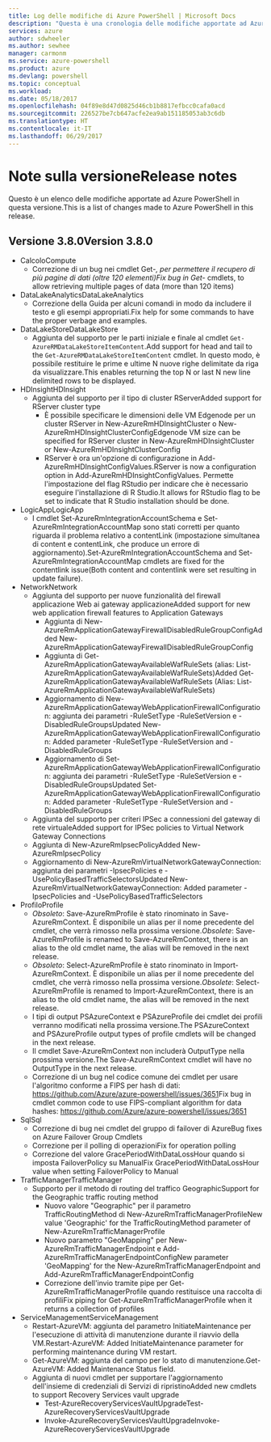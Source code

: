 ```yaml
---
title: Log delle modifiche di Azure PowerShell | Microsoft Docs
description: "Questa è una cronologia delle modifiche apportate ad Azure PowerShell nella versione più recente."
services: azure
author: sdwheeler
ms.author: sewhee
manager: carmonm
ms.service: azure-powershell
ms.product: azure
ms.devlang: powershell
ms.topic: conceptual
ms.workload: 
ms.date: 05/18/2017
ms.openlocfilehash: 04f89e8d47d0825d46cb1b8817efbcc0cafa0acd
ms.sourcegitcommit: 226527be7cb647acfe2ea9ab151185053ab3c6db
ms.translationtype: HT
ms.contentlocale: it-IT
ms.lasthandoff: 06/29/2017
---
```

# <span data-ttu-id="b4108-103">Note sulla versione</span><span class="sxs-lookup"><span data-stu-id="b4108-103">Release notes</span></span>
<a id="release-notes" class="xliff"></a>

<span data-ttu-id="b4108-104">Questo è un elenco delle modifiche apportate ad Azure PowerShell in questa versione.</span><span class="sxs-lookup"><span data-stu-id="b4108-104">This is a list of changes made to Azure PowerShell in this release.</span></span>

## <span data-ttu-id="b4108-105">Versione 3.8.0</span><span class="sxs-lookup"><span data-stu-id="b4108-105">Version 3.8.0</span></span>
<a id="version-380" class="xliff"></a>
* <span data-ttu-id="b4108-106">Calcolo</span><span class="sxs-lookup"><span data-stu-id="b4108-106">Compute</span></span>
  - <span data-ttu-id="b4108-107">Correzione di un bug nei cmdlet Get-*, per permettere il recupero di più pagine di dati (oltre 120 elementi)</span><span class="sxs-lookup"><span data-stu-id="b4108-107">Fix bug in Get-* cmdlets, to allow retrieving multiple pages of data (more than 120 items)</span></span>
* <span data-ttu-id="b4108-108">DataLakeAnalytics</span><span class="sxs-lookup"><span data-stu-id="b4108-108">DataLakeAnalytics</span></span>
  - <span data-ttu-id="b4108-109">Correzione della Guida per alcuni comandi in modo da includere il testo e gli esempi appropriati.</span><span class="sxs-lookup"><span data-stu-id="b4108-109">Fix help for some commands to have the proper verbage and examples.</span></span>
* <span data-ttu-id="b4108-110">DataLakeStore</span><span class="sxs-lookup"><span data-stu-id="b4108-110">DataLakeStore</span></span>
  - <span data-ttu-id="b4108-111">Aggiunta del supporto per le parti iniziale e finale al cmdlet `Get-AzureRMDataLakeStoreItemContent`.</span><span class="sxs-lookup"><span data-stu-id="b4108-111">Add support for head and tail to the `Get-AzureRMDataLakeStoreItemContent` cmdlet.</span></span> <span data-ttu-id="b4108-112">In questo modo, è possibile restituire le prime e ultime N nuove righe delimitate da riga da visualizzare.</span><span class="sxs-lookup"><span data-stu-id="b4108-112">This enables returning the top N or last N new line delimited rows to be displayed.</span></span>
* <span data-ttu-id="b4108-113">HDInsight</span><span class="sxs-lookup"><span data-stu-id="b4108-113">HDInsight</span></span>
  - <span data-ttu-id="b4108-114">Aggiunta del supporto per il tipo di cluster RServer</span><span class="sxs-lookup"><span data-stu-id="b4108-114">Added support for RServer cluster type</span></span>
    + <span data-ttu-id="b4108-115">È possibile specificare le dimensioni delle VM Edgenode per un cluster RServer in New-AzureRmHDInsightCluster o New-AzureRmHDInsightClusterConfig</span><span class="sxs-lookup"><span data-stu-id="b4108-115">Edgenode VM size can be specified for RServer cluster in New-AzureRmHDInsightCluster or New-AzureRmHDInsightClusterConfig</span></span>
    + <span data-ttu-id="b4108-116">RServer è ora un'opzione di configurazione in Add-AzureRmHDInsightConfigValues.</span><span class="sxs-lookup"><span data-stu-id="b4108-116">RServer is now a configuration option in Add-AzureRmHDInsightConfigValues.</span></span> <span data-ttu-id="b4108-117">Permette l'impostazione del flag RStudio per indicare che è necessario eseguire l'installazione di R Studio.</span><span class="sxs-lookup"><span data-stu-id="b4108-117">It allows for RStudio flag to be set to indicate that R Studio installation should be done.</span></span>
* <span data-ttu-id="b4108-118">LogicApp</span><span class="sxs-lookup"><span data-stu-id="b4108-118">LogicApp</span></span>
  - <span data-ttu-id="b4108-119">I cmdlet Set-AzureRmIntegrationAccountSchema e Set-AzureRmIntegrationAccountMap sono stati corretti per quanto riguarda il problema relativo a contentLink (impostazione simultanea di content e contentLink, che produce un errore di aggiornamento).</span><span class="sxs-lookup"><span data-stu-id="b4108-119">Set-AzureRmIntegrationAccountSchema and Set-AzureRmIntegrationAccountMap cmdlets are fixed for the contentlink issue(Both content and contentlink were set resulting in update failure).</span></span>
* <span data-ttu-id="b4108-120">Network</span><span class="sxs-lookup"><span data-stu-id="b4108-120">Network</span></span>
  - <span data-ttu-id="b4108-121">Aggiunta del supporto per nuove funzionalità del firewall applicazione Web ai gateway applicazione</span><span class="sxs-lookup"><span data-stu-id="b4108-121">Added support for new web application firewall features to Application Gateways</span></span>
    + <span data-ttu-id="b4108-122">Aggiunta di New-AzureRmApplicationGatewayFirewallDisabledRuleGroupConfig</span><span class="sxs-lookup"><span data-stu-id="b4108-122">Added New-AzureRmApplicationGatewayFirewallDisabledRuleGroupConfig</span></span>
    + <span data-ttu-id="b4108-123">Aggiunta di Get-AzureRmApplicationGatewayAvailableWafRuleSets (alias: List-AzureRmApplicationGatewayAvailableWafRuleSets)</span><span class="sxs-lookup"><span data-stu-id="b4108-123">Added Get-AzureRmApplicationGatewayAvailableWafRuleSets (Alias: List-AzureRmApplicationGatewayAvailableWafRuleSets)</span></span>
    + <span data-ttu-id="b4108-124">Aggiornamento di New-AzureRmApplicationGatewayWebApplicationFirewallConfiguration: aggiunta dei parametri -RuleSetType -RuleSetVersion e -DisabledRuleGroups</span><span class="sxs-lookup"><span data-stu-id="b4108-124">Updated New-AzureRmApplicationGatewayWebApplicationFirewallConfiguration: Added parameter -RuleSetType -RuleSetVersion and -DisabledRuleGroups</span></span>
    + <span data-ttu-id="b4108-125">Aggiornamento di Set-AzureRmApplicationGatewayWebApplicationFirewallConfiguration: aggiunta dei parametri -RuleSetType -RuleSetVersion e -DisabledRuleGroups</span><span class="sxs-lookup"><span data-stu-id="b4108-125">Updated Set-AzureRmApplicationGatewayWebApplicationFirewallConfiguration: Added parameter -RuleSetType -RuleSetVersion and -DisabledRuleGroups</span></span>
  - <span data-ttu-id="b4108-126">Aggiunta del supporto per criteri IPSec a connessioni del gateway di rete virtuale</span><span class="sxs-lookup"><span data-stu-id="b4108-126">Added support for IPSec policies to Virtual Network Gateway Connections</span></span>
  - <span data-ttu-id="b4108-127">Aggiunta di New-AzureRmIpsecPolicy</span><span class="sxs-lookup"><span data-stu-id="b4108-127">Added New-AzureRmIpsecPolicy</span></span>
  - <span data-ttu-id="b4108-128">Aggiornamento di New-AzureRmVirtualNetworkGatewayConnection: aggiunta dei parametri -IpsecPolicies e -UsePolicyBasedTrafficSelectors</span><span class="sxs-lookup"><span data-stu-id="b4108-128">Updated New-AzureRmVirtualNetworkGatewayConnection: Added parameter -IpsecPolicies and -UsePolicyBasedTrafficSelectors</span></span>
* <span data-ttu-id="b4108-129">Profilo</span><span class="sxs-lookup"><span data-stu-id="b4108-129">Profile</span></span>
  - <span data-ttu-id="b4108-130">*Obsoleto*: Save-AzureRmProfile è stato rinominato in Save-AzureRmContext. È disponibile un alias per il nome precedente del cmdlet, che verrà rimosso nella prossima versione.</span><span class="sxs-lookup"><span data-stu-id="b4108-130">*Obsolete*: Save-AzureRmProfile is renamed to Save-AzureRmContext, there is an alias to the old cmdlet name, the alias will be removed in the next release.</span></span>
  - <span data-ttu-id="b4108-131">*Obsoleto*: Select-AzureRmProfile è stato rinominato in Import-AzureRmContext. È disponibile un alias per il nome precedente del cmdlet, che verrà rimosso nella prossima versione.</span><span class="sxs-lookup"><span data-stu-id="b4108-131">*Obsolete*: Select-AzureRmProfile is renamed to Import-AzureRmContext, there is an alias to the old cmdlet name, the alias will be removed in the next release.</span></span>
  - <span data-ttu-id="b4108-132">I tipi di output PSAzureContext e PSAzureProfile dei cmdlet dei profili verranno modificati nella prossima versione.</span><span class="sxs-lookup"><span data-stu-id="b4108-132">The PSAzureContext and PSAzureProfile output types of profile cmdlets will be changed in the next release.</span></span>
  - <span data-ttu-id="b4108-133">Il cmdlet Save-AzureRmContext non includerà OutputType nella prossima versione.</span><span class="sxs-lookup"><span data-stu-id="b4108-133">The Save-AzureRmContext cmdlet will have no OutputType in the next release.</span></span>
  - <span data-ttu-id="b4108-134">Correzione di un bug nel codice comune dei cmdlet per usare l'algoritmo conforme a FIPS per hash di dati: https://github.com/Azure/azure-powershell/issues/3651</span><span class="sxs-lookup"><span data-stu-id="b4108-134">Fix bug in cmdlet common code to use FIPS-compliant algorithm for data hashes: https://github.com/Azure/azure-powershell/issues/3651</span></span>
* <span data-ttu-id="b4108-135">Sql</span><span class="sxs-lookup"><span data-stu-id="b4108-135">Sql</span></span>
  - <span data-ttu-id="b4108-136">Correzione di bug nei cmdlet del gruppo di failover di Azure</span><span class="sxs-lookup"><span data-stu-id="b4108-136">Bug fixes on Azure Failover Group Cmdlets</span></span>
  - <span data-ttu-id="b4108-137">Correzione per il polling di operazioni</span><span class="sxs-lookup"><span data-stu-id="b4108-137">Fix for operation polling</span></span>
  - <span data-ttu-id="b4108-138">Correzione del valore GracePeriodWithDataLossHour quando si imposta FailoverPolicy su Manual</span><span class="sxs-lookup"><span data-stu-id="b4108-138">Fix GracePeriodWithDataLossHour value when setting FailoverPolicy to Manual</span></span>
* <span data-ttu-id="b4108-139">TrafficManager</span><span class="sxs-lookup"><span data-stu-id="b4108-139">TrafficManager</span></span>
  - <span data-ttu-id="b4108-140">Supporto per il metodo di routing del traffico Geographic</span><span class="sxs-lookup"><span data-stu-id="b4108-140">Support for the Geographic traffic routing method</span></span>
    + <span data-ttu-id="b4108-141">Nuovo valore "Geographic" per il parametro TrafficRoutingMethod di New-AzureRmTrafficManagerProfile</span><span class="sxs-lookup"><span data-stu-id="b4108-141">New value 'Geographic' for the TrafficRoutingMethod parameter of New-AzureRmTrafficManagerProfile</span></span>
    + <span data-ttu-id="b4108-142">Nuovo parametro "GeoMapping" per New-AzureRmTrafficManagerEndpoint e Add-AzureRmTrafficManagerEndpointConfig</span><span class="sxs-lookup"><span data-stu-id="b4108-142">New parameter 'GeoMapping' for the New-AzureRmTrafficManagerEndpoint and Add-AzureRmTrafficManagerEndpointConfig</span></span>
    + <span data-ttu-id="b4108-143">Correzione dell'invio tramite pipe per Get-AzureRmTrafficManagerProfile quando restituisce una raccolta di profili</span><span class="sxs-lookup"><span data-stu-id="b4108-143">Fix piping for Get-AzureRmTrafficManagerProfile when it returns a collection of profiles</span></span>
* <span data-ttu-id="b4108-144">ServiceManagement</span><span class="sxs-lookup"><span data-stu-id="b4108-144">ServiceManagement</span></span>
  - <span data-ttu-id="b4108-145">Restart-AzureVM: aggiunta del parametro InitiateMaintenance per l'esecuzione di attività di manutenzione durante il riavvio della VM.</span><span class="sxs-lookup"><span data-stu-id="b4108-145">Restart-AzureVM: Added InitiateMaintenance parameter for performing maintenance during VM restart.</span></span>
  - <span data-ttu-id="b4108-146">Get-AzureVM: aggiunta del campo per lo stato di manutenzione.</span><span class="sxs-lookup"><span data-stu-id="b4108-146">Get-AzureVM: Added Maintenance Status field.</span></span>
  - <span data-ttu-id="b4108-147">Aggiunta di nuovi cmdlet per supportare l'aggiornamento dell'insieme di credenziali di Servizi di ripristino</span><span class="sxs-lookup"><span data-stu-id="b4108-147">Added new cmdlets to support Recovery Services vault upgrade</span></span>
    + <span data-ttu-id="b4108-148">Test-AzureRecoveryServicesVaultUpgrade</span><span class="sxs-lookup"><span data-stu-id="b4108-148">Test-AzureRecoveryServicesVaultUpgrade</span></span>
    + <span data-ttu-id="b4108-149">Invoke-AzureRecoveryServicesVaultUpgrade</span><span class="sxs-lookup"><span data-stu-id="b4108-149">Invoke-AzureRecoveryServicesVaultUpgrade</span></span>
